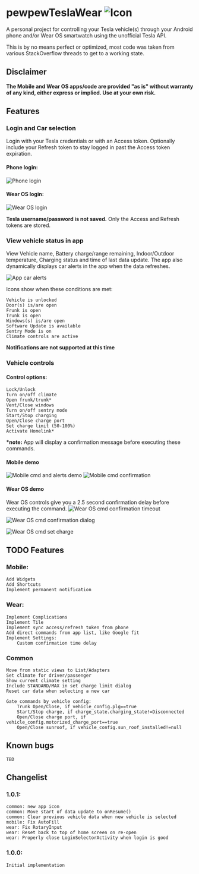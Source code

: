 # pewpewTeslaWear ![Icon](/wear/src/main/res/mipmap-mdpi/pptw_launcher_icon.png)
A personal project for controlling your Tesla vehicle(s) through your Android phone and/or Wear OS smartwatch using the unofficial Tesla API.

This is by no means perfect or optimized, most code was taken from various StackOverflow threads to get to a working state. 

## Disclaimer
<b>The Mobile and Wear OS apps/code are provided "as is" without warranty of any kind, either express or implied. Use at your own risk.</b>

## Features
### Login and Car selection
Login with your Tesla credentials or with an Access token. Optionally include your Refresh token to stay logged in past the Access token expiration.
#### Phone login:
![Phone login](/github_images/mobile_login.gif)

#### Wear OS login:
![Wear OS login](/github_images/wear_login.gif)

<b>Tesla username/password is not saved.</b> Only the Access and Refresh tokens are stored.

### View vehicle status in app
View Vehicle name, Battery charge/range remaining, Indoor/Outdoor temperature, Charging status and time of last data update.
The app also dynamically displays car alerts in the app when the data refreshes.

![App car alerts](/github_images/full_car_alerts.png)

Icons show when these conditions are met:

	Vehicle is unlocked
	Door(s) is/are open
	Frunk is open
	Trunk is open
	Windows(s) is/are open
	Software Update is available
	Sentry Mode is on
	Climate controls are active

<b>Notifications are not supported at this time</b>

### Vehicle controls
#### Control options:
	Lock/Unlock 
	Turn on/off climate
	Open frunk/trunk*
	Vent/Close windows
	Turn on/off sentry mode
	Start/Stop charging
	Open/Close charge port
	Set charge limit (50-100%)
	Activate Homelink*

<b>*note:</b> App will display a confirmation message before executing these commands.

#### Mobile demo
![Mobile cmd and alerts demo](/github_images/mobile_cmd_and_car_alerts.gif) ![Mobile cmd confirmation](/github_images/mobile_cmd_confirmation.gif)

#### Wear OS demo
Wear OS controls give you a 2.5 second confirmation delay before executing the command.
![Wear OS cmd confirmation timeout](/github_images/wear_cmd_timeout.gif)

![Wear OS cmd confirmation dialog](/github_images/wear_cmd_confirmation.gif)

![Wear OS cmd set charge](/github_images/wear_cmd_charge_limit.gif)

## TODO Features
### Mobile:
	Add Widgets
	Add Shortcuts
	Implement permanent notification

### Wear:
	Implement Complications
	Implement Tile
	Implement sync access/refresh token from phone
	Add direct commands from app list, like Google fit
	Implement Settings:
		Custom confirmation time delay 
		
### Common
    Move from static views to List/Adapters
	Set climate for driver/passenger
	Show current climate setting 
	Include STANDARD/MAX in set charge limit dialog
	Reset car data when selecting a new car

	Gate commands by vehicle config:
		Trunk Open/Close, if vehicle_config.plg==true
		Start/Stop charge, if charge_state.charging_state!=Disconnected
		Open/Close charge port, if vehicle_config.motorized_charge_port==true
		Open/Close sunroof, if vehicle_config.sun_roof_installed!=null

## Known bugs
    TBD

## Changelist
### 1.0.1:
	common: new app icon
	common: Move start of data update to onResume()
	common: Clear previous vehicle data when new vehicle is selected
	mobile: Fix AutoFill
	wear: Fix RotaryInput
	wear: Reset back to top of home screen on re-open
	wear: Properly close LoginSelectorActivity when login is good

### 1.0.0:
	Initial implementation
